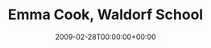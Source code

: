 ---
templateKey: event
guid: 0894992c-6eab-11ea-99c5-002590d1d1b0
date: 2009-02-28T00:00:00+00:00
eventTime: 'none'
title: Emma Cook, Waldorf School
artist: Emma Cook
city: Toronto
venue: Waldorf School
group: Tim Shia
guests: Gordie Mowat, Tim Shia
---